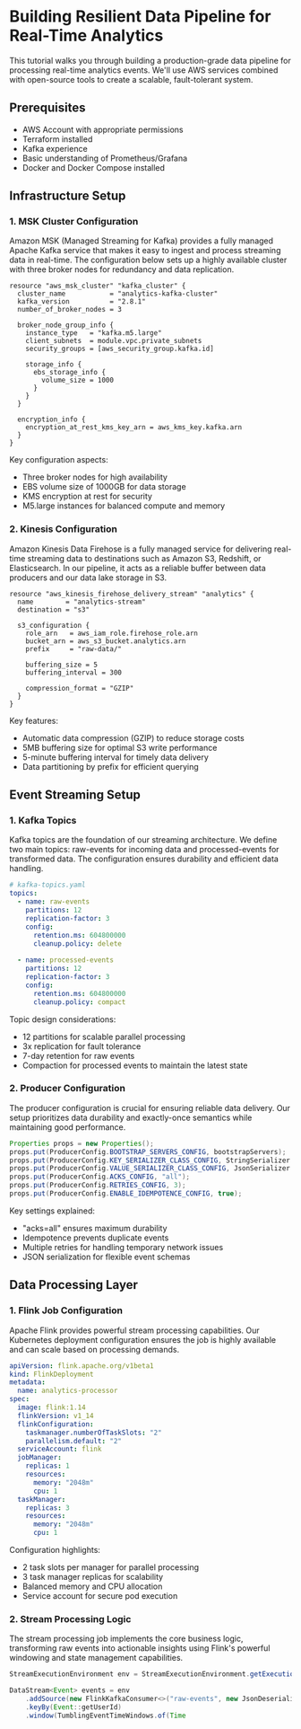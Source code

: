 # Building Resilient Data Pipeline for Real-Time Analytics

This tutorial walks you through building a production-grade data pipeline for processing real-time analytics events. We'll use AWS services combined with open-source tools to create a scalable, fault-tolerant system.

## Prerequisites
- AWS Account with appropriate permissions
- Terraform installed
- Kafka experience
- Basic understanding of Prometheus/Grafana
- Docker and Docker Compose installed

## Infrastructure Setup

### 1. MSK Cluster Configuration
Amazon MSK (Managed Streaming for Kafka) provides a fully managed Apache Kafka service that makes it easy to ingest and process streaming data in real-time. The configuration below sets up a highly available cluster with three broker nodes for redundancy and data replication.

```hcl
resource "aws_msk_cluster" "kafka_cluster" {
  cluster_name           = "analytics-kafka-cluster"
  kafka_version          = "2.8.1"
  number_of_broker_nodes = 3
  
  broker_node_group_info {
    instance_type   = "kafka.m5.large"
    client_subnets  = module.vpc.private_subnets
    security_groups = [aws_security_group.kafka.id]
    
    storage_info {
      ebs_storage_info {
        volume_size = 1000
      }
    }
  }
  
  encryption_info {
    encryption_at_rest_kms_key_arn = aws_kms_key.kafka.arn
  }
}
```

Key configuration aspects:
- Three broker nodes for high availability
- EBS volume size of 1000GB for data storage
- KMS encryption at rest for security
- M5.large instances for balanced compute and memory

### 2. Kinesis Configuration
Amazon Kinesis Data Firehose is a fully managed service for delivering real-time streaming data to destinations such as Amazon S3, Redshift, or Elasticsearch. In our pipeline, it acts as a reliable buffer between data producers and our data lake storage in S3.

```hcl
resource "aws_kinesis_firehose_delivery_stream" "analytics" {
  name        = "analytics-stream"
  destination = "s3"
  
  s3_configuration {
    role_arn   = aws_iam_role.firehose_role.arn
    bucket_arn = aws_s3_bucket.analytics.arn
    prefix     = "raw-data/"
    
    buffering_size = 5
    buffering_interval = 300
    
    compression_format = "GZIP"
  }
}
```

Key features:
- Automatic data compression (GZIP) to reduce storage costs
- 5MB buffering size for optimal S3 write performance
- 5-minute buffering interval for timely data delivery
- Data partitioning by prefix for efficient querying

## Event Streaming Setup

### 1. Kafka Topics
Kafka topics are the foundation of our streaming architecture. We define two main topics: raw-events for incoming data and processed-events for transformed data. The configuration ensures durability and efficient data handling.

```yaml
# kafka-topics.yaml
topics:
  - name: raw-events
    partitions: 12
    replication-factor: 3
    config:
      retention.ms: 604800000
      cleanup.policy: delete
  
  - name: processed-events
    partitions: 12
    replication-factor: 3
    config:
      retention.ms: 604800000
      cleanup.policy: compact
```

Topic design considerations:
- 12 partitions for scalable parallel processing
- 3x replication for fault tolerance
- 7-day retention for raw events
- Compaction for processed events to maintain the latest state

### 2. Producer Configuration
The producer configuration is crucial for ensuring reliable data delivery. Our setup prioritizes data durability and exactly-once semantics while maintaining good performance.

```java
Properties props = new Properties();
props.put(ProducerConfig.BOOTSTRAP_SERVERS_CONFIG, bootstrapServers);
props.put(ProducerConfig.KEY_SERIALIZER_CLASS_CONFIG, StringSerializer.class);
props.put(ProducerConfig.VALUE_SERIALIZER_CLASS_CONFIG, JsonSerializer.class);
props.put(ProducerConfig.ACKS_CONFIG, "all");
props.put(ProducerConfig.RETRIES_CONFIG, 3);
props.put(ProducerConfig.ENABLE_IDEMPOTENCE_CONFIG, true);
```

Key settings explained:
- "acks=all" ensures maximum durability
- Idempotence prevents duplicate events
- Multiple retries for handling temporary network issues
- JSON serialization for flexible event schemas

## Data Processing Layer

### 1. Flink Job Configuration
Apache Flink provides powerful stream processing capabilities. Our Kubernetes deployment configuration ensures the job is highly available and can scale based on processing demands.

```yaml
apiVersion: flink.apache.org/v1beta1
kind: FlinkDeployment
metadata:
  name: analytics-processor
spec:
  image: flink:1.14
  flinkVersion: v1_14
  flinkConfiguration:
    taskmanager.numberOfTaskSlots: "2"
    parallelism.default: "2"
  serviceAccount: flink
  jobManager:
    replicas: 1
    resources:
      memory: "2048m"
      cpu: 1
  taskManager:
    replicas: 3
    resources:
      memory: "2048m"
      cpu: 1
```

Configuration highlights:
- 2 task slots per manager for parallel processing
- 3 task manager replicas for scalability
- Balanced memory and CPU allocation
- Service account for secure pod execution

### 2. Stream Processing Logic
The stream processing job implements the core business logic, transforming raw events into actionable insights using Flink's powerful windowing and state management capabilities.

```java
StreamExecutionEnvironment env = StreamExecutionEnvironment.getExecutionEnvironment();

DataStream<Event> events = env
    .addSource(new FlinkKafkaConsumer<>("raw-events", new JsonDeserializationSchema<>(), properties))
    .keyBy(Event::getUserId)
    .window(TumblingEventTimeWindows.of(Time